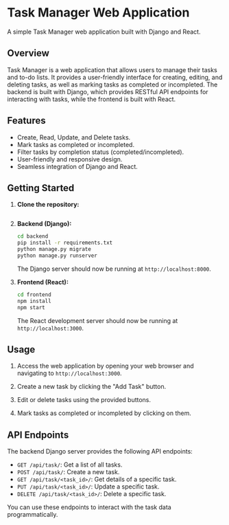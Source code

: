 # Task Manager Web Application

A simple Task Manager web application built with Django and React.




## Overview

Task Manager is a web application that allows users to manage their tasks and to-do lists. It provides a user-friendly interface for creating, editing, and deleting tasks, as well as marking tasks as completed or incompleted. The backend is built with Django, which provides RESTful API endpoints for interacting with tasks, while the frontend is built with React.





## Features

- Create, Read, Update, and Delete tasks.
- Mark tasks as completed or incompleted.
- Filter tasks by completion status (completed/incompleted).
- User-friendly and responsive design.
- Seamless integration of Django and React.

## Getting Started

1. **Clone the repository:**

   
   ```

2. **Backend (Django):**

   ```bash
   cd backend
   pip install -r requirements.txt
   python manage.py migrate
   python manage.py runserver
   ```

   The Django server should now be running at `http://localhost:8000`.

3. **Frontend (React):**

   ```bash
   cd frontend
   npm install
   npm start
   ```

   The React development server should now be running at `http://localhost:3000`.


## Usage

1. Access the web application by opening your web browser and navigating to `http://localhost:3000`.

2. Create a new task by clicking the "Add Task" button.

3. Edit or delete tasks using the provided buttons.

4. Mark tasks as completed or incompleted by clicking on them.

## API Endpoints

The backend Django server provides the following API endpoints:

- `GET /api/task/`: Get a list of all tasks.
- `POST /api/task/`: Create a new task.
- `GET /api/task/<task_id>/`: Get details of a specific task.
- `PUT /api/task/<task_id>/`: Update a specific task.
- `DELETE /api/task/<task_id>/`: Delete a specific task.

You can use these endpoints to interact with the task data programmatically.





